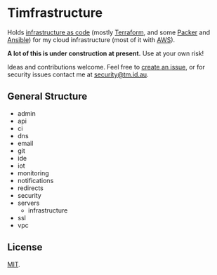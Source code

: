 # Timfrastructure

Holds [infrastructure as code](https://en.wikipedia.org/wiki/Infrastructure_as_Code) (mostly [Terraform](https://www.terraform.io/), and some [Packer](https://www.packer.io/) and [Ansible](https://www.ansible.com/)) for my cloud infrastructure (most of it with [AWS](https://aws.amazon.com/)).

**A lot of this is under construction at present.** Use at your own risk!

Ideas and contributions welcome. Feel free to [create an issue](https://github.com/tdmalone/timfrastructure/issues/new), or for security issues contact me at [security@tm.id.au](mailto:security@tm.id.au).

## General Structure

* admin
* api
* ci
* dns
* email
* git
* ide
* iot
* monitoring
* notifications
* redirects
* security
* servers
  * infrastructure
* ssl
* vpc

## License

[MIT](LICENSE).
